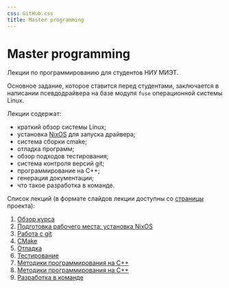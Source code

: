 ```yaml
---
css: GitHub.css
title: Master programming
---
```


# Master programming

Лекции по программированию для студентов НИУ МИЭТ.

Основное задание, которое ставится перед студентами, заключается в написании псевдодрайвера на
базе модуля `fuse` операционной системы Linux.

Лекции содержат:

* краткий обзор системы Linux;
* установка [NixOS](https://nixos.org) для запуска драйвера;
* система сборки cmake;
* отладка программ;
* обзор подходов тестирования;
* система контроля версий git;
* программирование на C++;
* генерация документации;
* что такое разработка в команде.

Список лекций (в формате слайдов лекции доступны со [страницы](https://cvlabmiet.github.io/master-programming) проекта):

1. [Обзор курса](lecture-1.md)
1. [Подготовка рабочего места: установка NixOS](lecture-2.md)
1. [Работа с git](lecture-3.md)
1. [CMake](lecture-4.md)
1. [Отладка](lecture-5.md)
1. [Тестирование](lecture-6.md)
1. [Методики программирования на C++](lecture-7.md)
1. [Методики программирования на C++](lecture-8.md)
1. [Разработка в команде](lecture-9.md)
